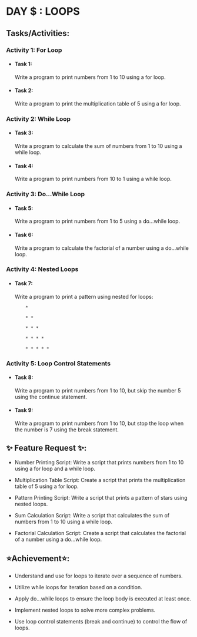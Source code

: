 # DAY $ : LOOPS

## Tasks/Activities:

### Activity 1: For Loop

- #### Task 1:

  Write a program to print numbers from 1 to 10 using a for loop.

- #### Task 2:
  Write a program to print the multiplication table of 5 using a for loop.

### Activity 2: While Loop

- #### Task 3:

  Write a program to calculate the sum of numbers from 1 to 10 using a while loop.

- #### Task 4:
  Write a program to print numbers from 10 to 1 using a while loop.

### Activity 3: Do...While Loop

- #### Task 5:

  Write a program to print numbers from 1 to 5 using a do...while loop.

- #### Task 6:
  Write a program to calculate the factorial of a number using a do...while loop.

### Activity 4: Nested Loops

- #### Task 7:

  Write a program to print a pattern using nested for loops:

  ```
      *

      * *

      * * *

      * * * *

      * * * * *
  ```

### Activity 5: Loop Control Statements

- #### Task 8:

  Write a program to print numbers from 1 to 10, but skip the number 5 using the
  continue statement.

- #### Task 9:
  Write a program to print numbers from 1 to 10, but stop the loop when the number
  is 7 using the break statement.

## ✨ Feature Request ✨:

- Number Printing Script: Write a script that prints numbers from 1 to 10 using a for loop and a while loop.

- Multiplication Table Script: Create a script that prints the multiplication table of 5 using a for loop.

- Pattern Printing Script: Write a script that prints a pattern of stars using nested loops.

- Sum Calculation Script: Write a script that calculates the sum of numbers from 1 to 10 using a while loop.

- Factorial Calculation Script: Create a script that calculates the factorial of a number using a do...while loop.

## ⭐Achievement⭐:

- Understand and use for loops to iterate over a sequence of numbers.

- Utilize while loops for iteration based on a condition.

- Apply do...while loops to ensure the loop body is executed at least once.

- Implement nested loops to solve more complex problems.

- Use loop control statements (break and continue) to control the flow of loops.

```

```
